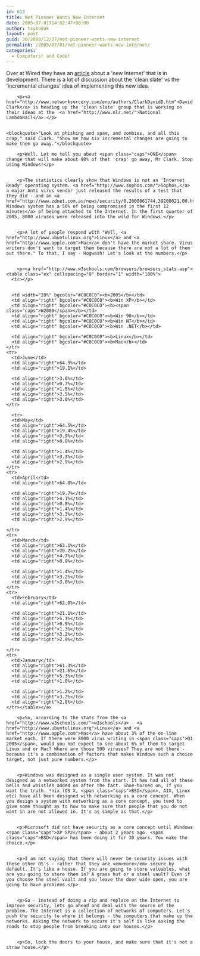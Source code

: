 ```yaml
---
id: 613
title: Net Pioneer Wants New Internet
date: 2005-07-01T14:02:47+00:00
author: tsykoduk
layout: post
guid: 30/2008/12/27/net-pioneer-wants-new-internet
permalink: /2005/07/01/net-pioneer-wants-new-internet/
categories:
  - Computers! and Code!
---
```

<p>Over at Wired they have an <a href="http://www.wired.com/news/infrastructure/0,1377,68004,00.html?tw=wn_6techhead">article</a> about a 'new Internet' that is in development. There is a lot of discussion about the 'clean slate' vs the 'incremental changes' idea of implementing this new idea.</p>


		<p><a href="http://www.networksorcery.com/enp/authors/ClarkDavidD.htm">David Clark</a> is heading up the 'clean slate' group that is working on their ideas at the  <a href="http://www.nlr.net/">National LambdaRail</a>.</p>


	<blockquote>"Look at phishing and spam, and zombies, and all this crap," said Clark. "Show me how six incremental changes are going to make them go away."</blockquote>

		<p>Well. Let me tell you about <span class="caps">ONE</span> change that will make about 90% of that 'crap' go away, Mr Clark. Stop using Windows!</p>


		<p>The statistics clearly show that Windows is not an 'Internet Ready' operating system. <a href="http://www.sophos.com/">Sophos,</a> a major Anti virus vendor just released the results of a test that they did - and an <a href="http://www.zdnet.com.au/news/security/0,2000061744,39200021,00.htm">unprotected Windows system has a 50% of being compromised in the first 12 minutes</a> of being attached to the Internet. In the first quarter of 2005, 8000 viruses were released into the wild for Windows.</p>


		<p>A lot of people respond with "Well, <a href="http://www.ubuntulinux.org">Linux</a> and <a href="http://www.apple.com">Mac</a> don't have the market share. Virus writers don't want to target them because there are not a lot of them out there." To that, I say - Hogwash! Let's look at the numbers.</p>


		<p><a href="http://www.w3schools.com/browsers/browsers_stats.asp">
	<table class="ex" cellspacing="0" border="1" width="100%">
	  <tr></p>


	  <td width="20%" bgcolor="#C0C0C0"><b>2005</b></td>
	  <td align="right" bgcolor="#C0C0C0"><b>Win XP</b></td>
	  <td align="right" bgcolor="#C0C0C0"><b><span class="caps">W2000</span></b></td>
	  <td align="right" bgcolor="#C0C0C0"><b>Win 98</b></td>
	  <td align="right" bgcolor="#C0C0C0"><b>Win NT</b></td>
	  <td align="right" bgcolor="#C0C0C0"><b>Win .NET</b></td>

	  <td align="right" bgcolor="#C0C0C0"><b>Linux</b></td>
	  <td align="right" bgcolor="#C0C0C0"><b>Mac</b></td>
	</tr>
	<tr>
	  <td>June</td>
	  <td align="right">64.9%</td>
	  <td align="right">19.1%</td>

	  <td align="right">3.6%</td>
	  <td align="right">0.7%</td>
	  <td align="right">1.5%</td>
	  <td align="right">3.5%</td>
	  <td align="right">3.0%</td>
	</tr>

	  <tr>
	  <td>May</td>
	  <td align="right">64.5%</td>
	  <td align="right">19.4%</td>
	  <td align="right">3.9%</td>
	  <td align="right">0.8%</td>

	  <td align="right">1.4%</td>
	  <td align="right">3.3%</td>
	  <td align="right">2.9%</td>
	</tr>
	<tr>
	  <td>April</td>
	  <td align="right">64.0%</td>

	  <td align="right">19.7%</td>
	  <td align="right">4.1%</td>
	  <td align="right">0.8%</td>
	  <td align="right">1.4%</td>
	  <td align="right">3.3%</td>
	  <td align="right">2.9%</td>

	</tr>
	<tr>
	  <td>March</td>
	  <td align="right">63.1%</td>
	  <td align="right">20.2%</td>
	  <td align="right">4.7%</td>
	  <td align="right">0.9%</td>

	  <td align="right">1.4%</td>
	  <td align="right">3.2%</td>
	  <td align="right">3.0%</td>
	</tr>
	<tr>
	  <td>February</td>
	  <td align="right">62.0%</td>

	  <td align="right">21.1%</td>
	  <td align="right">5.1%</td>
	  <td align="right">0.9%</td>
	  <td align="right">1.3%</td>
	  <td align="right">3.2%</td>
	  <td align="right">2.9%</td>

	</tr>
	<tr>
	  <td>January</td>
	  <td align="right">61.3%</td>
	  <td align="right">21.6%</td>
	  <td align="right">5.3%</td>
	  <td align="right">1.0%</td>

	  <td align="right">1.2%</td>
	  <td align="right">3.2%</td>
	  <td align="right">2.8%</td>
	</tr></table></a>

		<p>So, according to the stats from the <a href="http://www.w3schools.com/">w3schools</a> - <a href="http://www.ubuntulinux.org">Linux</a> and <a href="http://www.apple.com">Mac</a> have about 3% of the on-line market each. If there were 8000 virus writing in <span class="caps">Q1 2005</span>, would you not expect to see about 6% of them to target Linux and or Mac? Where are those 500 viruses? They are not there - because it's a combination of factors that makes Windows such a choice target, not just pure numbers.</p>


		<p>Windows was designed as a single user system. It was not designed as a networked system from the start. It has had all of these bells and whistles added on after the fact. Shoe-horned on, if you want the truth. *nix (OS X, <span class="caps">BSD</span>, AIX, Linux etc) have all been designed with networking as a core concept. When you design a system with networking as a core concept, you tend to give some thought as to how to make sure that people that you do not want in are not allowed in. It's as simple as that.</p>


		<p>Microsoft did not have security as a core concept until Windows <span class="caps">XP SP2</span> - about 2 years ago. <span class="caps">BSD</span> has been doing it for 30 years. You make the choice.</p>


		<p>I am not saying that there will never be security issues with these other OS's - rather that they are <em>more</em> secure by default. It's like a house. If you are going to store valuables, what are you going to store them in? A grass hut or a steel vault? Even if you choose the steel vault and you leave the door wide open, you are going to have problems.</p>


		<p>So - instead of doing a rip and replace on the Internet to improve security, lets go ahead and deal with the source of the problem. The Internet is a collection of networks of computers. Let's push the security to where it belongs - the computers that make up the networks. Asking the network to secure it's self is like asking the roads to stop people from breaking into our houses.</p>


		<p>So, lock the doors to your house, and make sure that it's not a straw house.</p>